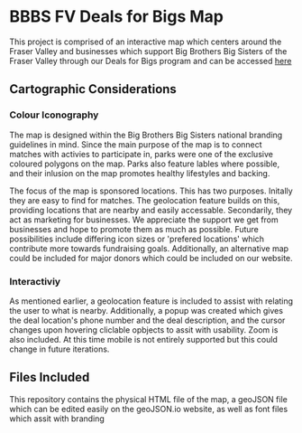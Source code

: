 
# BBBS FV Deals for Bigs Map

This project is comprised of an interactive map which centers around the Fraser Valley and businesses which support Big Brothers Big Sisters of the Fraser Valley through our Deals for Bigs program and can be accessed [here](/Work/bbbs.html)
## Cartographic Considerations

### Colour Iconography

The map is designed within the Big Brothers Big Sisters national branding guidelines in mind. Since the main purpose of the map is to connect matches with activies to participate in, parks were one of the exclusive coloured polygons on the map. Parks also feature lables where possible, and their inlusion on the map promotes healthy lifestyles and backing. 

The focus of the map is sponsored locations. This has two purposes. Initally they are easy to find for matches. The geolocation feature builds on this, providing locations that are nearby and easily accessable. Secondarily, they act as marketing for businesses. We appreciate the support we get from businesses and hope to promote them as much as possible. Future possibilities include differing icon sizes or 'prefered locations' which contribute more towards fundraising goals. Additionally, an alternative map could be included for major donors which could be included on our website.

### Interactiviy

As mentioned earlier, a geolocation feature is included to assist with relating the user to what is nearby. Additionally, a popup was created which gives the deal location's phone number and the deal description, and the cursor changes upon hovering cliclable opbjects to assit with usability. Zoom is also included. At this time mobile is not entirely supported but this could change in future iterations.

## Files Included

This repository contains the physical HTML file of the map, a geoJSON file which can be edited easily on the geoJSON.io website, as well as font files which assit with branding
